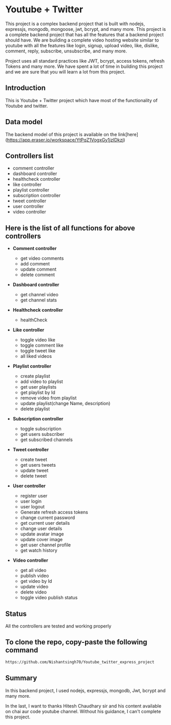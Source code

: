 # Youtube + Twitter
This project is a complex backend project that is built with nodejs, expressjs, mongodb, mongoose, jwt, bcrypt, and many more. This project is a complete backend project that has all the features that a backend project should have. We are building a complete video hosting website similar to youtube with all the features like login, signup, upload video, like, dislike, comment, reply, subscribe, unsubscribe, and many more.

Project uses all standard practices like JWT, bcrypt, access tokens, refresh Tokens and many more. We have spent a lot of time in building this project and we are sure that you will learn a lot from this project.

## Introduction

This is Youtube + Twitter project which have most of the functionality of Youtube and twitter.

## Data model

The backend model of this project is available on the link[here]
(https://app.eraser.io/workspace/YtPqZ1VogxGy1jzIDkzj)

## Controllers list

- comment controller
- dashboard controller
- healthcheck controller
- like controller
- playlist controller
- subscription controller
- tweet controller
- user controller
- video controller

## Here is the list of all functions for above controllers

- **Comment controller**

  - get video comments
  - add comment
  - update comment
  - delete comment

- **Dashboard controller**
  - get channel video
  - get channel stats

- **Healthcheck controller**
  - healthCheck

- **Like controller**
  - toggle video like
  - toggle comment like
  - toggle tweet like
  - all liked videos

- **Playlist controller**
  - create playlist
  - add video to playlist
  - get user playlists
  - get playlist by Id
  - remove video from playlist
  - update playlist(change Name, description)
  - delete playlist

- **Subscription controller**
  - toggle subscription
  - get users subscriber
  - get subscribed channels

- **Tweet controller**
  - create tweet
  - get users tweets
  - update tweet
  - delete tweet

- **User controller**
  - register user
  - user login
  - user logout
  - Generate refresh access tokens
  - change current password
  - get current user details
  - change user details
  - update avatar image
  - update cover image
  - get user channel profile
  - get watch history

- **Video controller**
  - get all video
  - publish video
  - get video by Id
  - update video
  - delete video
  - toggle video publish status

## Status

All the controllers are tested and working properly

## To clone the repo, copy-paste the following command
 ```bash
https://github.com/Nishantsingh70/Youtube_twitter_express_project
```
## Summary

In this backend project, I used nodejs, expressjs, mongodb, Jwt, bcrypt and many more.

In the last, I want to thanks Hitesh Chaudhary sir and his content available on chai aur code youtube channel. Without his guidance, I can't complete this project.
